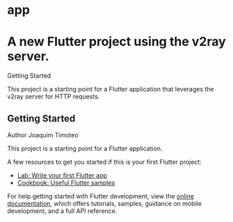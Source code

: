 # app

# A new Flutter project using the v2ray server.

Getting Started

This project is a starting point for a Flutter application that leverages the v2ray server for HTTP requests. 
## Getting Started

Author
Joaquim Timoteo

This project is a starting point for a Flutter application.

A few resources to get you started if this is your first Flutter project:

- [Lab: Write your first Flutter app](https://docs.flutter.dev/get-started/codelab)
- [Cookbook: Useful Flutter samples](https://docs.flutter.dev/cookbook)

For help getting started with Flutter development, view the
[online documentation](https://docs.flutter.dev/), which offers tutorials,
samples, guidance on mobile development, and a full API reference.
